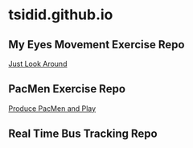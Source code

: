 # tsidid.github.io
## My Eyes Movement Exercise Repo
<a href="http://tsidid.github.io/Eye-Movement-Exercise"> Just Look Around </a>

## PacMen Exercise Repo
<a href="http://tsidid.github.io/PacMen-Exercise"> Produce PacMen and Play </a>

## Real Time Bus Tracking Repo
<a href="http://tsidid.github.io/Real-Time-Bus-Tracker"> 
